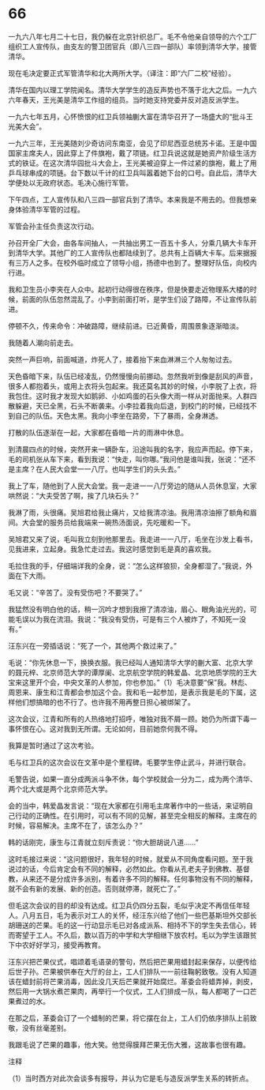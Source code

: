 # 66

一九六八年七月二十七日，我仍躲在北京针织总厂。毛不令他亲自领导的六个工厂组织工人宣传队，由支左的警卫团官兵（即八三四一部队）率领到清华大学，接管清华。

现在毛决定要正式军管清华和北大两所大学。（译注：即“六厂二校”经验）。

清华在国内以理工学院闻名。清华大学学生的造反声势也不落于北大之后。一九六六年春天，王光美是清华工作组的组员。当时她支持党委并反对造反派学生。

一九六七年五月，心怀愤恨的红卫兵领袖蒯大富在清华召开了一场盛大的“批斗王光美大会”。

一九六三年，王光美随刘少奇访问东南亚，会见了印尼西亚总统苏卡诺。王是中国国家主席夫人，因此穿上了件旗袍，戴了项链。红卫兵说这就是她资产阶级生活方式的铁证。在这次清华园批斗大会上，王光美被迫穿上一件过紧的旗袍，戴上了用乒乓球串成的项链。台下数以千计的红卫兵叫嚣着她下台的口号。自此后，清华大学便处以无政府状态。毛决心施行军管。

下午四点，工人宣传队和八三四一部官兵到了清华。本来我是不用去的。但我想亲身体验清华军管的过程。

军管会孙主任负责这次行动。

孙召开全厂大会，由各车间抽人，一共抽出男工一百五十多人，分乘几辆大卡车开到清华大学。其他厂的工人宣传队也都陆续到了。总共有上百辆大卡车。后来据报有三万人之多。在校外临时成立了领导小组，扬德中也到了。整理好队伍，向校内行进。

我和卫生员小李夹在人众中。起初行动得很在秩序，但是快要走近物理系大楼的时候，前面的队伍忽然混乱了。小李到前面打听，是学生们设了路障，不让宣传队前进。

停顿不久，传来命令：冲破路障，继续前进。已近黄昏，周围景象逐渐暗淡。

我随着人潮向前走去。

突然一声巨响，前面喊道，炸死人了，接着抬下来血淋淋三个人匆匆过去。

天色昏暗下来，队伍已经凌乱，仍然慢慢向前挪动。忽然我听到像是刮风的声音，很多人都抱着头，或用上衣将头包起来。我还莫名其妙的时候，小李脱了上衣，将我包住。这时我才发现大如鹅卵、小如鸡蛋的石头像大雨一样从对面抛来。人群四散躲避，天已全黑，石头不断袭来。小李拉着我向后退，到校门的时候，已经找不到自己的队伍。天色太黑。我向小李坐在路旁，下了暴雨，全身淋透。

打散的队伍逐渐在一起，大家都在昏暗一片的雨淋中休息。

到清晨四点的时候，突然开来一辆卧车，沿途叫我的名字，我应声而起。停下来，毛的司机张从车下来，看到我说：“快走，叫你哪。”我问他是谁叫我，张说：“还不是主席？在人民大会堂一一八厅。也叫学生们的头头去。”

我上了车，随他到了人民大会堂。我一走进一一八厅旁边的随从人员休息室，大家哄然说：“大夫受苦了啊，挨了几块石头？”

我淋了雨，头很痛。吴旭君给我止痛片，又给我清凉油。我用清凉油擦了额角和眉间。大会堂的服务员给我端来一碗热汤面说，先吃暖和一下。

吴旭君又来了说，毛叫我立刻到他那里去。我走进一一八厅，毛坐在沙发上看书，见我进来，立起身。我急忙走过去。我这时感觉到毛是真的喜欢我。

毛拉住我的手，仔细端详我的全身，说：“怎么这样狼狈，全身都湿了。”我说，外面在下大雨。

毛又说：“辛苦了。没有受伤吧？不要哭了。”

我猛然没有明白他的话，稍一沉吟才想到我擦了清凉油，眉心、眼角油光光的，可能毛误以为我在流泪。我说：“我没有受伤，可是有三个人被炸了，不知死一没有。”

汪东兴在一旁插话说：“死了一个，其他两个救过来了。”

毛说：“你先休息一下，换换衣服。我已经叫人通知清华大学的蒯大富、北京大学的聂元梓、北京师范大学的谭厚阑、北京航空学院的韩爱晶、北京地质学院的王大宝来这里开个会，中央文革的人参加，你也参加。”（1）毛决意要“保”我。林彪、周恩来、康生和江青都会参加这个会。我和毛一起参加，是表示我是毛的下属，这样他们想搞暗的也不行了。也许我不用再整日担心被绑架了。

这次会议，江青和所有的人热络地打招呼，唯独对我不屑一顾。她仍为所谓下毒一事怀恨在心。这对我到无所谓。无论如何，目前她奈何我不得。

我算是暂时通过了这次考验。

毛与红卫兵的这次会议在文革中是个里程碑。毛要学生停止武斗，并进行联合。

毛警告说，如果一直分成两派斗争不休，每个学校就会一分为二，成为两个清华、两个北大或是两个北京师范大学。

会的当中，韩爱晶发言说：“现在大家都在引用毛主席著作中的一些话，来证明自己行动的正确性。在引用时，可以有不同的见解，甚至完全相反的解释。主席在的时候，容易解决。主席不在了，该怎么办？”

韩的话刚完，康生与江青就立刻斥责说：“你大胆胡说八道……”

这时毛接过来说：“这问题很好，我年轻的时候，就爱从不同角度看问题。至于我说过的话，今后肯定会有不同的解释，必然如此。你看从孔老夫子到佛教、基督教，从来还不是分成许多派别，有着许多不同的解释。任何事物没有不同的解释，就不会有新的发展、新的创造。否则就停滞，就死亡了。”

但毛这次会议的目的却没有达成。红卫兵仍四分五裂，毛似乎决定不再信任年轻人。八月五日，毛为表示对工人的关怀，经汪东兴给了他们一些巴基斯坦外交部长胡珊送的芒果。毛的这一行动显示毛已对各成派系、相持不下的学生失去信心，转而寄望于工人。不久后，数以百万的中学和大学相继下放农村。毛以为学生该跟贫下中农好好学习，接受再教育。

汪东兴把芒果仪式，唱颂着毛语录的警句，然后把芒果用蜡封起来保存，以便传给后世子孙。芒果被供奉在大厅的台上，工人们排队一一前往鞠躬致敬。没有人知道该在蜡封前将芒果消毒，因此没几天后芒果就开始腐烂。革委会将蜡弄掉，剥皮，然后用一大锅水煮芒果肉，再举行一个仪式，工人们排成一队，每人都喝了一口芒果煮过的水。

在那之后，革委会订了一个蜡制的芒果，将它摆在台上，工人们仍依序排队上前致敬，没有丝毫差别。

我跟毛说了芒果的趣事，他大笑。他觉得膜拜芒果无伤大雅，这故事也很有趣。

注释

（1）当时西方对此次会谈多有报导，并认为它是毛与造反派学生关系的转折点。
